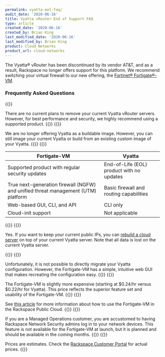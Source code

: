 ```yaml
---
permalink: vyatta-eol-faq/
audit_date: '2020-06-16'
title: Vyatta vRouter End of Support FAQ
type: article
created_date: '2020-06-16'
created_by: Brian King
last_modified_date: '2020-06-16'
last_modified_by: Brian King
product: Cloud Networks
product_url: cloud-networks
---
```


The Vyatta&reg; vRouter has been discontinued by its vendor AT&T, and as a result, 
Rackspace no longer offers support for this platform. We recommend switching
your virtual firewall to our new offering, the [Fortinet&reg; Fortigate&reg;-VM](https://docs.rackspace.com/blog/introducing-fortigate-vm-for-rackspace-openstack-public-cloud/).

### Frequently Asked Questions
{{<accordion title="Are you removing my current Vyatta vRouter server(s)?" col="in" href="accordion1">}}


There are no current plans to remove your current Vyatta vRouter servers. 
However, for best performance and security, we highly recommend using a 
supported product.
{{</accordion>}}
{{<accordion title="Will I be able to build new Vyatta vRouters?" col="in" href="accordion2">}}

We are no longer offering Vyatta as a buildable image. However, you can 
still image your current Vyatta or build from an existing custom image of your Vyatta.
{{</accordion>}}
{{<accordion title="What are the benefits of migrating to the Fortinet Fortigate-VM?" col="in" href="accordion3">}}

| Fortigate-VM  | Vyatta                   |
|---------------|----------------------------------|
| Supported product with regular security updates      | End-of-Life (EOL) product with no updates  |
| True next-generation firewall (NGFW) and unified threat management (UTM) platform | Basic firewall and routing capabilities |
| Web-based GUI, CLI, and API | 	CLI only |
| Cloud-init support | Not applicable |
{{</accordion>}}
{{<accordion title="Can I move to a supported product without losing my IP?" col="in" href="accordion4">}}

Yes. If you want to keep your current public IPs, you can [rebuild a cloud server](https://support.rackspace.com/how-to/rebuild-a-cloud-server/) on top of your current Vyatta server. Note that all data is lost on the current Vyatta server. 

{{</accordion>}}
{{<accordion title="Can I migrate my existing Vyatta configuration?" col="in" href="accordion5">}}

Unfortunately, it is not possible to directly migrate your Vyatta configuration. However, the Fortigate-VM has a simple, intuitive web GUI that makes recreating
the configuration easy.
{{</accordion>}}
{{<accordion title="How much does the Fortigate-VM cost compared to the Vyatta?" col="in" href="accordion6">}}

The Fortigate-VM is slightly more expensive (starting at $0.24/hr versus $0.22/hr for Vyatta). This price reflects the superior feature set and usability of the Fortigate-VM.
{{</accordion>}}
{{<accordion title="Where can I find out more about the Fortigate-VM?" col="in" href="accordion7">}}

See [this article](https://docs.fortinet.com/vm/rackspace/fortigate/6.0/rackspace-cookbook/6.0.4/123172/about-fortigate-for-rackspace) for more information about how to use the Fortigate-VM in the Rackspace Public Cloud.
{{</accordion>}}
{{<accordion title="I am a Managed Operations customer, does Netsec have access to my Fortigate-VM?" col="in" href="accordion8">}}

If you are a Managed Operations customer, you are accustomed to having Rackspace Network Security admins log in to your network devices. This feature is not available for the Fortigate-VM at launch, but it is planned and should be available in the coming months.
{{</accordion>}}
{{<accordion title="Pricing" col="in" href="accordion9">}}

Prices are estimates. Check the [Rackspace Customer Portal](https://login.rackspace.com/login) for actual prices.
{{</accordion>}}
